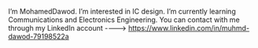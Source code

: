  I’m MohamedDawod.
 I’m interested in IC design.
 I’m currently learning Communications and Electronics Engineering.
 You can contact with me through my LinkedIn account ----> https://www.linkedin.com/in/muhmd-dawod-79198522a

<!---
MohamedDawod29/MohamedDawod29 is a ✨ special ✨ repository because its `README.md` (this file) appears on your GitHub profile.
You can click the Preview link to take a look at your changes.
--->
